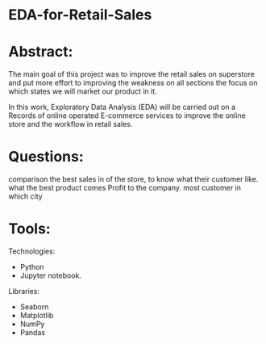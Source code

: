 # EDA-for-Retail-Sales
# Abstract:
The main goal of this project was to improve the retail sales on superstore and put more effort to improving the weakness on all sections the focus on which states we will market our product in it.

In this work, Exploratory Data Analysis (EDA) will be carried out on a Records of online operated E-commerce services to improve the online store and the workflow in  retail sales.
# Questions:
comparison the best sales in of the store, to know what their customer like. 
what the best product comes Profit to the company. 
most customer in which city
# Tools:
Technologies:
- Python
- Jupyter notebook.

Libraries: 
- Seaborn 
- Matplotlib
- NumPy
- Pandas
